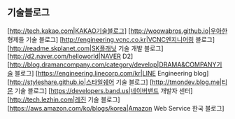 ## 기술블로그
[http://tech.kakao.com|KAKAO기술블로그]
[http://woowabros.github.io|우아한 형제들 기술 블로그]
[http://engineering.vcnc.co.kr|VCNC엔지니어링 블로그]
[http://readme.skplanet.com|SK플래닛 기술 개발 블로그]
[http://d2.naver.com/helloworld|NAVER D2]
[http://blog.dramancompany.com/category/develop|DRAMA&COMPANY기술 블로그]
[https://engineering.linecorp.com/kr|LINE Engineering blog]
[http://styleshare.github.io|스타일쉐어 기술 블로그]
[http://tmondev.blog.me|티몬 기술 블로그]
[https://developers.band.us|네이버밴드 개발자 센터]
[http://tech.lezhin.com|레진 기술 블로그]
[https://aws.amazon.com/ko/blogs/korea|Amazon Web Service 한국 블로그]
